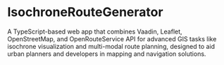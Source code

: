 # IsochroneRouteGenerator
A TypeScript-based web app that combines Vaadin, Leaflet, OpenStreetMap, and OpenRouteService API for advanced GIS tasks like isochrone visualization and multi-modal route planning, designed to aid urban planners and developers in mapping and navigation solutions.
